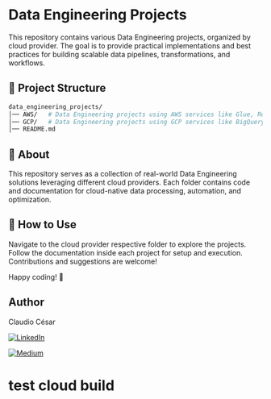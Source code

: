 # Data Engineering Projects
This repository contains various Data Engineering projects, organized by cloud provider. The goal is to provide practical implementations and best practices for building scalable data pipelines, transformations, and workflows.

## 📂 Project Structure
```graphql
data_engineering_projects/
│── AWS/   # Data Engineering projects using AWS services like Glue, Redshift, Lambda, etc.
│── GCP/   # Data Engineering projects using GCP services like BigQuery, Dataflow, Cloud Functions, etc.
│── README.md
```

## 🚀 About
This repository serves as a collection of real-world Data Engineering solutions leveraging different cloud providers. Each folder contains code and documentation for cloud-native data processing, automation, and optimization.

## 📌 How to Use
Navigate to the cloud provider respective folder to explore the projects.
Follow the documentation inside each project for setup and execution.
Contributions and suggestions are welcome!


Happy coding! 🚀

## Author
Claudio César

[![LinkedIn](https://img.shields.io/badge/LinkedIn-Profile-blue?logo=linkedin)](https://www.linkedin.com/in/claudio-c%C3%A9sar-506961164/)

[![Medium](https://img.shields.io/badge/Medium-black?style=flat&logo=medium)](https://medium.com/@claudiofilho22)

# test cloud build
